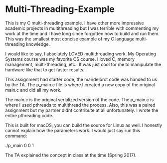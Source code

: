 # Multi-Threading-Example

This is my C multi-threading example. I have other more impressive academic projects in multithreading but I was terrible with commenting my work at the time and I have long since forgotten how to build and run them. This was the smallest most concise example of my C language multi-threading knowledge.

I would like to say, I absolutely LOVED multithreading work. My Operating Systems course was my favorite CS course. I loved C, memory management, multi-threading, etc.. It was just cool for me to manipulate the hardware like that to get faster results.

This assignment had starter code, the mandelbrot code was handed to us by the TA. The p_main.c file is where I created a new copy of the original main.c and did all my work.

The main.c is the original serialized version of the code. The p_main.c is where I used pthreads to multithread the process. Also, this was a paired assignment but my partner didnt contribute at all unfortunately. I wrote the entire pthreading code.

This is built for macOS, you can build the source for Linux as well. I honestly cannot explain how the parameters work. I would just say run this command:

./p_main 0 0 1

The TA explained the concept in class at the time (Spring 2017).
